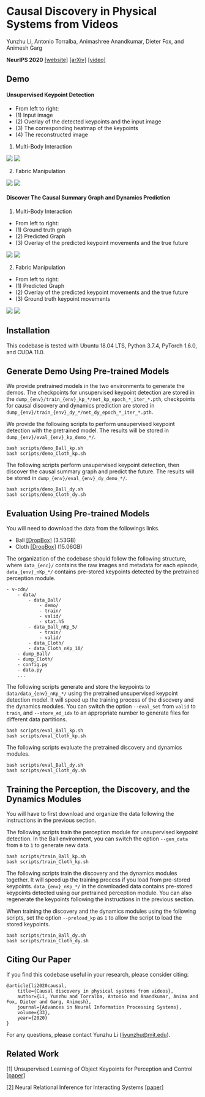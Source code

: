 # Causal Discovery in Physical Systems from Videos
 
Yunzhu Li, Antonio Torralba, Animashree Anandkumar, Dieter Fox, and Animesh Garg

**NeurIPS 2020**
[[website]](https://yunzhuli.github.io/V-CDN/) [[arXiv]](https://arxiv.org/abs/2007.00631) [[video]](https://youtu.be/KnLyonKbymE)


Demo
-------------
#### Unsupervised Keypoint Detection
- From left to right:
- (1) Input image
- (2) Overlay of the detected keypoints and the input image
- (3) The corresponding heatmap of the keypoints
- (4) The reconstructed image

1. Multi-Body Interaction

<kbd><img src="figures/Ball_kp_0.gif" /></kbd>
<kbd><img src="figures/Ball_kp_1.gif" /></kbd>

2. Fabric Manipulation

<kbd><img src="figures/Cloth_kp_0.gif" /></kbd>
<kbd><img src="figures/Cloth_kp_1.gif" /></kbd>

#### Discover The Causal Summary Graph and Dynamics Prediction
1. Multi-Body Interaction
- From left to right:
- (1) Ground truth graph
- (2) Predicted Graph
- (3) Overlay of the predicted keypoint movements and the true future

<kbd><img src="figures/Ball_dy_0.gif" /></kbd>
<kbd><img src="figures/Ball_dy_1.gif" /></kbd>

2. Fabric Manipulation
- From left to right:
- (1) Predicted Graph
- (2) Overlay of the predicted keypoint movements and the true future
- (3) Ground truth keypoint movements

<kbd><img src="figures/Cloth_dy_0.gif" /></kbd>
<kbd><img src="figures/Cloth_dy_1.gif" /></kbd>


Installation
-------------
This codebase is tested with Ubuntu 18.04 LTS, Python 3.7.4, PyTorch 1.6.0, and CUDA 11.0.


Generate Demo Using Pre-trained Models
-------------
We provide pretrained models in the two environments to generate the demos. The checkpoints for unsupervised keypoint detection are stored in the `dump_{env}/train_{env}_kp_*/net_kp_epoch_*_iter_*.pth`, checkpoints for causal discovery and dynamics prediction are stored in `dump_{env}/train_{env}_dy_*/net_dy_epoch_*_iter_*.pth`.


We provide the following scripts to perform unsupervised keypoint detection with the pretrained model. The results will be stored in `dump_{env}/eval_{env}_kp_demo_*/`.

    bash scripts/demo_Ball_kp.sh
    bash scripts/demo_Cloth_kp.sh

The following scripts perform unsupervised keypoint detection, then discover the causal summary graph and predict the future. The results will be stored in `dump_{env}/eval_{env}_dy_demo_*/`.

    bash scripts/demo_Ball_dy.sh
    bash scripts/demo_Cloth_dy.sh


Evaluation Using Pre-trained Models
-------------
You will need to download the data from the followings links.
- Ball [[DropBox]](https://www.dropbox.com/s/flk4rzt5sa6tbu5/data_Ball.zip?dl=0) (3.53GB)
- Cloth [[DropBox]](https://www.dropbox.com/s/dd75rt9nhszgi97/data_Cloth.zip?dl=0) (15.06GB)

The organization of the codebase should follow the following structure, where `data_{enc}/` contains the raw images and metadata for each episode, `data_{env}_nKp_*/` contains pre-stored keypoints detected by the pretrained perception module.

    - v-cdn/
        - data/
            - data_Ball/
                - demo/
                - train/
                - valid/
                - stat.h5
            - data_Ball_nKp_5/
                - train/
                - valid/
            - data_Cloth/
            - data_Cloth_nKp_10/
        - dump_Ball/
        - dump_Cloth/
        - config.py
        - data.py
        ...

The following scripts generate and store the keypoints to `data/data_{env}_nKp_*/` using the pretrained unsupervised keypoint detection model. It will speed up the training process of the discovery and the dynamics modules. You can switch the option `--eval_set` from `valid` to `train`, and `--store_ed_idx` to an appropriate number to generate files for different data partitions.

    bash scripts/eval_Ball_kp.sh
    bash scripts/eval_Cloth_kp.sh

The following scripts evaluate the pretrained discovery and dynamics modules.

    bash scripts/eval_Ball_dy.sh
    bash scripts/eval_Cloth_dy.sh


Training the Perception, the Discovery, and the Dynamics Modules
-------------
You will have to first download and organize the data following the instructions in the previous section.

The following scripts train the perception module for unsupervised keypoint detection. In the Ball environment, you can switch the option `--gen_data` from `0` to `1` to generate new data.

    bash scripts/train_Ball_kp.sh
    bash scripts/train_Cloth_kp.sh

The following scripts train the discovery and the dynamics modules together. It will speed up the training process if you load from pre-stored keypoints. `data_{env}_nKp_*/` in the downloaded data contains pre-stored keypoints detected using our pretrained perception module. You can also regenerate the keypoints following the instructions in the previous section.

When training the discovery and the dynamics modules using the following scripts, set the option `--preload_kp` as `1` to allow the script to load the stored keypoints.

    bash scripts/train_Ball_dy.sh
    bash scripts/train_Cloth_dy.sh


Citing Our Paper
-----------------

If you find this codebase useful in your research, please consider citing:

    @article{li2020causal,
        title={Causal discovery in physical systems from videos},
        author={Li, Yunzhu and Torralba, Antonio and Anandkumar, Anima and Fox, Dieter and Garg, Animesh},
        journal={Advances in Neural Information Processing Systems},
        volume={33},
        year={2020}
    }

  For any questions, please contact Yunzhu Li (liyunzhu@mit.edu).


Related Work
---------------
[1] Unsupervised Learning of Object Keypoints for Perception and Control [[paper]](https://arxiv.org/abs/1906.11883)

[2] Neural Relational Inference for Interacting Systems [[paper]](https://arxiv.org/abs/1802.04687)
